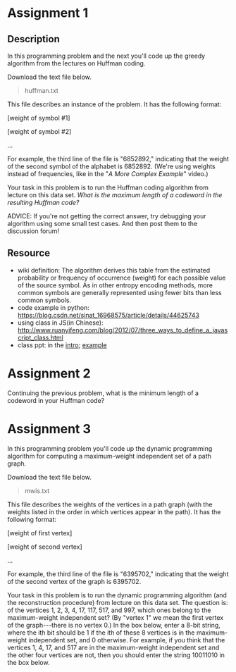 # Assignment 1

## Description

In this programming problem and the next you'll code up the greedy algorithm from the lectures on Huffman coding.

Download the text file below.

> huffman.txt

This file describes an instance of the problem. It has the following format:

[weight of symbol #1]

[weight of symbol #2]

...

For example, the third line of the file is "6852892," indicating that the weight of the second symbol of the alphabet is 6852892. (We're using weights instead of frequencies, like in the "*A More Complex Example*" video.)

Your task in this problem is to run the Huffman coding algorithm from lecture on this data set. *What is the maximum length of a codeword in the resulting Huffman code?*

ADVICE: If you're not getting the correct answer, try debugging your algorithm using some small test cases. And then post them to the discussion forum!

## Resource

- wiki definition: The algorithm derives this table from the estimated probability or frequency of occurrence (weight) for each possible value of the source symbol. As in other entropy encoding methods, more common symbols are generally represented using fewer bits than less common symbols.
- code example in python: https://blog.csdn.net/sinat_16968575/article/details/44625743
- using class in JS(in Chinese): http://www.ruanyifeng.com/blog/2012/07/three_ways_to_define_a_javascript_class.html
- class ppt: in the [intro](./resource/algo2-greedy-huffman3-typed.pdf); [example](./resource/algo2-greedy-huffman4-typed.pdf)

# Assignment 2
Continuing the previous problem, what is the minimum length of a codeword in your Huffman code?

# Assignment 3
In this programming problem you'll code up the dynamic programming algorithm for computing a maximum-weight independent set of a path graph.

Download the text file below.

> mwis.txt

This file describes the weights of the vertices in a path graph (with the weights listed in the order in which vertices appear in the path). It has the following format:

[weight of first vertex]

[weight of second vertex]

...

For example, the third line of the file is "6395702," indicating that the weight of the second vertex of the graph is 6395702.

Your task in this problem is to run the dynamic programming algorithm (and the reconstruction procedure) from lecture on this data set. The question is: of the vertices 1, 2, 3, 4, 17, 117, 517, and 997, which ones belong to the maximum-weight independent set? (By "vertex 1" we mean the first vertex of the graph---there is no vertex 0.) In the box below, enter a 8-bit string, where the ith bit should be 1 if the ith of these 8 vertices is in the maximum-weight independent set, and 0 otherwise. For example, if you think that the vertices 1, 4, 17, and 517 are in the maximum-weight independent set and the other four vertices are not, then you should enter the string 10011010 in the box below.